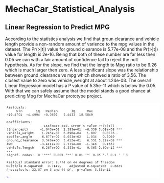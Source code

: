 # MechaCar_Statistical_Analysis

## Linear Regression to Predict MPG
According to the statistics analysis we find that groun clearance and vehicle length provide a non-random amount of varience to the mpg values in the dataset. The Pr(>|t|) value for ground clearance is 5.77e-08 and the Pr(>|t|) value for  length is 2e-16. Being that both of these number are far less then 0.05 we can with a fair amount of confidence fail to reject the null hypothesis. As for the slope, we find that the length to Mpg ratio to be 6.26 which is much larger then zero. A less significant slope was the relationship between ground_clearance vs mpg which  showed a ratio of 3.56. The closest value to zero was vehicle_weright at about 1.24e-03. The overall Linear Regression model has a P value of 5.35e-11 which is below the 0.05. With that we can safely assume that the model stands a good chance at predicting Mpg for MechaCar prototype project.  

![Linear Regression to Predict MPG](https://github.com/Hamza97anh/MechaCar_Statistical_Analysis/blob/623a8dd193dcfef882a8d4b3048700cb6d8afaa1/Images/Linear%20Regression%20to%20Predict%20MPG.PNG)
